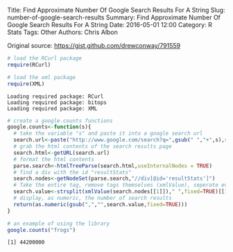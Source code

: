 Title: Find Approximate Number Of Google Search Results For A String
Slug: number-of-google-search-results
Summary: Find Approximate Number Of Google Search Results For A String
Date: 2016-05-01 12:00
Category: R Stats
Tags: Other
Authors: Chris Albon


Original source: https://gist.github.com/drewconway/791559


```R
# load the RCurl package
require(RCurl)

# load the xml package
require(XML)
```

    Loading required package: RCurl
    Loading required package: bitops
    Loading required package: XML



```R
# create a google.counts functions
google.counts<-function(s){
  # take the variable "s" and paste it into a google search url
  search.url<-paste("http://www.google.com/search?q=",gsub(" ","+",s),sep="")
  # grab the html contents of the search results page
  search.html<-getURL(search.url)
  # format the html contents
  parse.search<-htmlTreeParse(search.html,useInternalNodes = TRUE)
  # find a div with the id "resultStats"
  search.nodes<-getNodeSet(parse.search,"//div[@id='resultStats']")
  # Take the entire tag, remove tags themselves (xmlValue), seperate every string by the spaces (strsplit), and take the second string (strsplit()[[1]][2]).
  search.value<-strsplit(xmlValue(search.nodes[[1]])," ",fixed=TRUE)[[1]][2]
  # display, as numeric, the number of search results
  return(as.numeric(gsub(",","",search.value,fixed=TRUE)))
}
```


```R
# an example of using the library
google.counts("frogs")
```




    [1] 44200000
